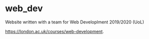 # web_dev
Website written with a team for Web Developlment 2019/2020 (UoL)

https://london.ac.uk/courses/web-development.

